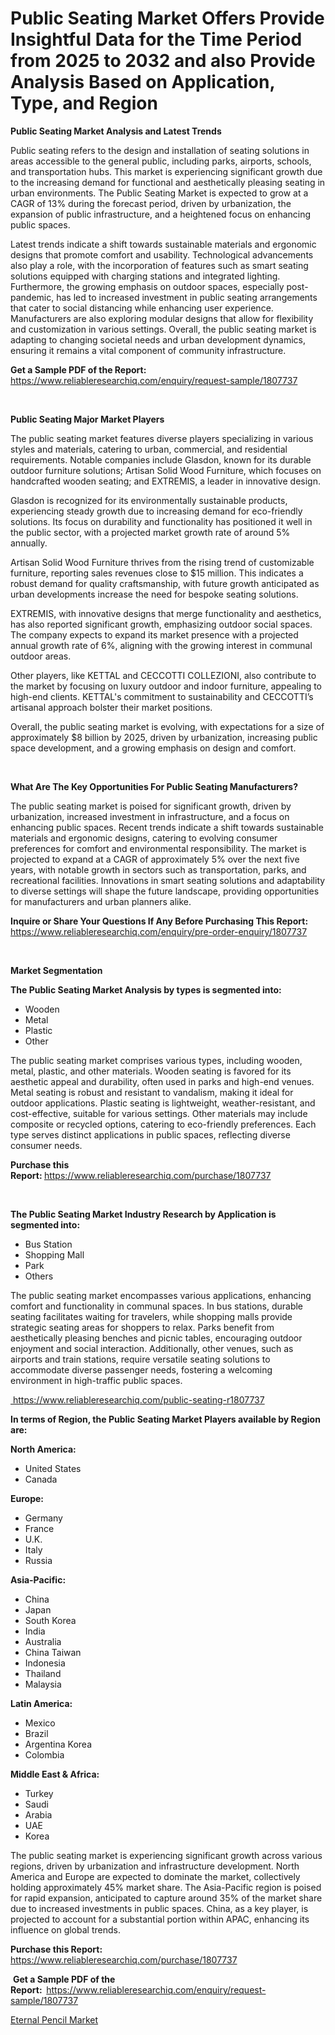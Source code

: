 <p><h1>Public Seating Market Offers Provide Insightful Data for the Time Period from 2025 to 2032 and also Provide Analysis Based on Application, Type, and Region</h1></p><p><strong>Public Seating Market Analysis and Latest Trends</strong></p>
<p><p>Public seating refers to the design and installation of seating solutions in areas accessible to the general public, including parks, airports, schools, and transportation hubs. This market is experiencing significant growth due to the increasing demand for functional and aesthetically pleasing seating in urban environments. The Public Seating Market is expected to grow at a CAGR of 13% during the forecast period, driven by urbanization, the expansion of public infrastructure, and a heightened focus on enhancing public spaces.</p><p>Latest trends indicate a shift towards sustainable materials and ergonomic designs that promote comfort and usability. Technological advancements also play a role, with the incorporation of features such as smart seating solutions equipped with charging stations and integrated lighting. Furthermore, the growing emphasis on outdoor spaces, especially post-pandemic, has led to increased investment in public seating arrangements that cater to social distancing while enhancing user experience. Manufacturers are also exploring modular designs that allow for flexibility and customization in various settings. Overall, the public seating market is adapting to changing societal needs and urban development dynamics, ensuring it remains a vital component of community infrastructure.</p></p>
<p><strong>Get a Sample PDF of the Report:&nbsp;</strong> <a href="https://www.reliableresearchiq.com/enquiry/request-sample/1807737?utm_campaign=2456&utm_medium=2&utm_source=Github&utm_content=ia&utm_term=04042025&utm_id=public-seating">https://www.reliableresearchiq.com/enquiry/request-sample/1807737</a></p>
<p>&nbsp;</p>
<p><strong>Public Seating Major Market Players</strong></p>
<p><p>The public seating market features diverse players specializing in various styles and materials, catering to urban, commercial, and residential requirements. Notable companies include Glasdon, known for its durable outdoor furniture solutions; Artisan Solid Wood Furniture, which focuses on handcrafted wooden seating; and EXTREMIS, a leader in innovative design.</p><p>Glasdon is recognized for its environmentally sustainable products, experiencing steady growth due to increasing demand for eco-friendly solutions. Its focus on durability and functionality has positioned it well in the public sector, with a projected market growth rate of around 5% annually.</p><p>Artisan Solid Wood Furniture thrives from the rising trend of customizable furniture, reporting sales revenues close to $15 million. This indicates a robust demand for quality craftsmanship, with future growth anticipated as urban developments increase the need for bespoke seating solutions.</p><p>EXTREMIS, with innovative designs that merge functionality and aesthetics, has also reported significant growth, emphasizing outdoor social spaces. The company expects to expand its market presence with a projected annual growth rate of 6%, aligning with the growing interest in communal outdoor areas.</p><p>Other players, like KETTAL and CECCOTTI COLLEZIONI, also contribute to the market by focusing on luxury outdoor and indoor furniture, appealing to high-end clients. KETTAL's commitment to sustainability and CECCOTTI’s artisanal approach bolster their market positions.</p><p>Overall, the public seating market is evolving, with expectations for a size of approximately $8 billion by 2025, driven by urbanization, increasing public space development, and a growing emphasis on design and comfort.</p></p>
<p>&nbsp;</p>
<p><strong>What Are The Key Opportunities For Public Seating Manufacturers?</strong></p>
<p><p>The public seating market is poised for significant growth, driven by urbanization, increased investment in infrastructure, and a focus on enhancing public spaces. Recent trends indicate a shift towards sustainable materials and ergonomic designs, catering to evolving consumer preferences for comfort and environmental responsibility. The market is projected to expand at a CAGR of approximately 5% over the next five years, with notable growth in sectors such as transportation, parks, and recreational facilities. Innovations in smart seating solutions and adaptability to diverse settings will shape the future landscape, providing opportunities for manufacturers and urban planners alike.</p></p>
<p><strong>Inquire or Share Your Questions If Any Before Purchasing This Report:</strong> <a href="https://www.reliableresearchiq.com/enquiry/pre-order-enquiry/1807737?utm_campaign=2456&utm_medium=2&utm_source=Github&utm_content=ia&utm_term=04042025&utm_id=public-seating">https://www.reliableresearchiq.com/enquiry/pre-order-enquiry/1807737</a></p>
<p>&nbsp;</p>
<p><strong>Market Segmentation</strong></p>
<p><strong>The Public Seating Market Analysis by types is segmented into:</strong></p>
<p><ul><li>Wooden</li><li>Metal</li><li>Plastic</li><li>Other</li></ul></p>
<p><p>The public seating market comprises various types, including wooden, metal, plastic, and other materials. Wooden seating is favored for its aesthetic appeal and durability, often used in parks and high-end venues. Metal seating is robust and resistant to vandalism, making it ideal for outdoor applications. Plastic seating is lightweight, weather-resistant, and cost-effective, suitable for various settings. Other materials may include composite or recycled options, catering to eco-friendly preferences. Each type serves distinct applications in public spaces, reflecting diverse consumer needs.</p></p>
<p><strong>Purchase this Report:&nbsp;</strong><a href="https://www.reliableresearchiq.com/purchase/1807737?utm_campaign=2456&utm_medium=2&utm_source=Github&utm_content=ia&utm_term=04042025&utm_id=public-seating">https://www.reliableresearchiq.com/purchase/1807737</a></p>
<p>&nbsp;</p>
<p><strong>The Public Seating Market Industry Research by Application is segmented into:</strong></p>
<p><ul><li>Bus Station</li><li>Shopping Mall</li><li>Park</li><li>Others</li></ul></p>
<p><p>The public seating market encompasses various applications, enhancing comfort and functionality in communal spaces. In bus stations, durable seating facilitates waiting for travelers, while shopping malls provide strategic seating areas for shoppers to relax. Parks benefit from aesthetically pleasing benches and picnic tables, encouraging outdoor enjoyment and social interaction. Additionally, other venues, such as airports and train stations, require versatile seating solutions to accommodate diverse passenger needs, fostering a welcoming environment in high-traffic public spaces.</p></p>
<p><a href="https://www.reliableresearchiq.com/public-seating-r1807737?utm_campaign=2456&utm_medium=2&utm_source=Github&utm_content=ia&utm_term=04042025&utm_id=public-seating">&nbsp;https://www.reliableresearchiq.com/public-seating-r1807737</a></p>
<p><strong>In terms of Region, the Public Seating Market Players available by Region are:</strong></p>
<p>
    <p> <strong> North America: </strong>
        <ul>
            <li>United States</li>
            <li>Canada</li>
        </ul>
        </p> 
    <p> <strong> Europe: </strong>
        <ul>
            <li>Germany</li>
            <li>France</li>
            <li>U.K.</li>
            <li>Italy</li>
            <li>Russia</li>
        </ul>
        </p> 
    <p> <strong> Asia-Pacific: </strong>
        <ul>
            <li>China</li>
            <li>Japan</li>
            <li>South Korea</li>
            <li>India</li>
            <li>Australia</li>
            <li>China Taiwan</li>
            <li>Indonesia</li>
            <li>Thailand</li>
            <li>Malaysia</li>
        </ul>
        </p> 
    <p> <strong> Latin America: </strong>
        <ul>
            <li>Mexico</li>
            <li>Brazil</li>
            <li>Argentina Korea</li>
            <li>Colombia</li>
        </ul>
        </p> 
    <p> <strong> Middle East & Africa: </strong>
        <ul>
            <li>Turkey</li>
            <li>Saudi</li>
            <li>Arabia</li>
            <li>UAE</li>
            <li>Korea</li>
        </ul>
    </p>
    </p>
<p><p>The public seating market is experiencing significant growth across various regions, driven by urbanization and infrastructure development. North America and Europe are expected to dominate the market, collectively holding approximately 45% market share. The Asia-Pacific region is poised for rapid expansion, anticipated to capture around 35% of the market share due to increased investments in public spaces. China, as a key player, is projected to account for a substantial portion within APAC, enhancing its influence on global trends.</p></p>
<p><strong>Purchase this Report: </strong><a href="https://www.reliableresearchiq.com/purchase/1807737?utm_campaign=2456&utm_medium=2&utm_source=Github&utm_content=ia&utm_term=04042025&utm_id=public-seating">https://www.reliableresearchiq.com/purchase/1807737</a></p>
<p>&nbsp;<strong>Get a Sample PDF of the Report:&nbsp;&nbsp;</strong><a href="https://www.reliableresearchiq.com/enquiry/request-sample/1807737?utm_campaign=2456&utm_medium=2&utm_source=Github&utm_content=ia&utm_term=04042025&utm_id=public-seating">https://www.reliableresearchiq.com/enquiry/request-sample/1807737</a></p>
<p><strong></strong></p>
<p><p><a href="https://github.com/oslieselotte2192/Market-Research-Report-List-1/blob/main/eternal-pencil-market.md?utm_campaign=2456&utm_medium=2&utm_source=Github&utm_content=ia&utm_term=04042025&utm_id=public-seating">Eternal Pencil Market</a></p></p>